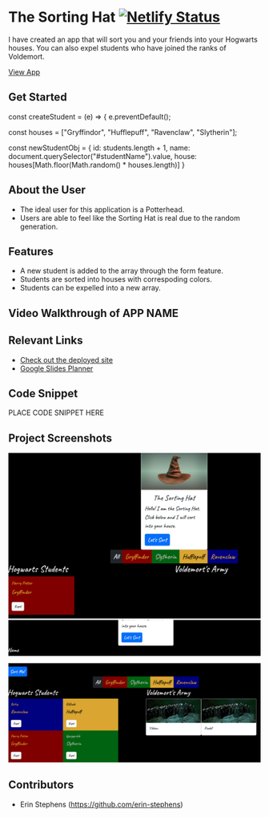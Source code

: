 # The Sorting Hat  [![Netlify Status](https://api.netlify.com/api/v1/badges/58bf9006-8dbd-467f-8440-6a24f674e22d/deploy-status)](https://app.netlify.com/sites/stephens-sortinghat/deploys)
<!-- update the netlify badge above with your own badge that you can find at netlify under settings/general#status-badges DONE-->

I have created an app that will sort you and your friends into your Hogwarts houses. You can also expel students who have joined the ranks of Voldemort. 

[View App](https://stephens-sortinghat.netlify.app/)

## Get Started <!-- OPTIONAL, but doesn't hurt -->
const createStudent = (e) => {
  e.preventDefault();
  
  const houses = ["Gryffindor", "Hufflepuff", "Ravenclaw", "Slytherin"];
  
  const newStudentObj = {
    id: students.length + 1,
    name: document.querySelector("#studentName").value,
    house: houses[Math.floor(Math.random() * houses.length)]
  }

## About the User <!-- This is a scaled down user persona -->
 - The ideal user for this application is a Potterhead. 
 - Users are able to feel like the Sorting Hat is real due to the random generation. 

## Features <!-- List your app features using bullets! Do NOT use a paragraph. No one will read that! -->
- A new student is added to the array through the form feature. 
- Students are sorted into houses with correspoding colors. 
- Students can be expelled into a new array. 

## Video Walkthrough of APP NAME <!-- A loom link is sufficient -->
 

## Relevant Links <!-- Link to all the things that are required outside of the ones that have their own section -->
- [Check out the deployed site](#https://stephens-sortinghat.netlify.app/)
- [Google Slides Planner](#https://docs.google.com/presentation/d/1ruwTlWLLmZFmCzm6r2bA0mFT_iTkWXhg_RGopDgENcM/edit?usp=sharing)

## Code Snippet <!-- OPTIONAL, but doesn't hurt -->
PLACE CODE SNIPPET HERE

## Project Screenshots <!-- These can be inside of your project. Look at the repos from class and see how the images are included in the readme -->
<img width="1148" alt="screenshot of sorting" src="images/Screen Shot 2022-10-28 at 9.08.45 PM.png">
<img width="1148" alt="sorted cards" src="images/Screen Shot 2022-10-28 at 9.09.21 PM.png">

## Contributors
- Erin Stephens (https://github.com/erin-stephens)
